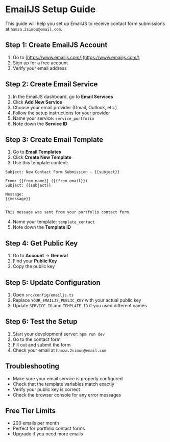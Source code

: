 # EmailJS Setup Guide

This guide will help you set up EmailJS to receive contact form submissions at `hamza.2simou@email.com`.

## Step 1: Create EmailJS Account

1. Go to [https://www.emailjs.com/](https://www.emailjs.com/)
2. Sign up for a free account
3. Verify your email address

## Step 2: Create Email Service

1. In the EmailJS dashboard, go to **Email Services**
2. Click **Add New Service**
3. Choose your email provider (Gmail, Outlook, etc.)
4. Follow the setup instructions for your provider
5. Name your service: `service_portfolio`
6. Note down the **Service ID**

## Step 3: Create Email Template

1. Go to **Email Templates**
2. Click **Create New Template**
3. Use this template content:

```
Subject: New Contact Form Submission - {{subject}}

From: {{from_name}} ({{from_email}})
Subject: {{subject}}

Message:
{{message}}

---
This message was sent from your portfolio contact form.
```

4. Name your template: `template_contact`
5. Note down the **Template ID**

## Step 4: Get Public Key

1. Go to **Account** → **General**
2. Find your **Public Key**
3. Copy the public key

## Step 5: Update Configuration

1. Open `src/config/emailjs.ts`
2. Replace `YOUR_EMAILJS_PUBLIC_KEY` with your actual public key
3. Update `SERVICE_ID` and `TEMPLATE_ID` if you used different names

## Step 6: Test the Setup

1. Start your development server: `npm run dev`
2. Go to the contact form
3. Fill out and submit the form
4. Check your email at `hamza.2simou@email.com`

## Troubleshooting

- Make sure your email service is properly configured
- Check that the template variables match exactly
- Verify your public key is correct
- Check the browser console for any error messages

## Free Tier Limits

- 200 emails per month
- Perfect for portfolio contact forms
- Upgrade if you need more emails
